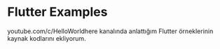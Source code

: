 # Flutter Examples
 youtube.com/c/HelloWorldhere kanalında anlattığım Flutter örneklerinin kaynak kodlarını ekliyorum.
